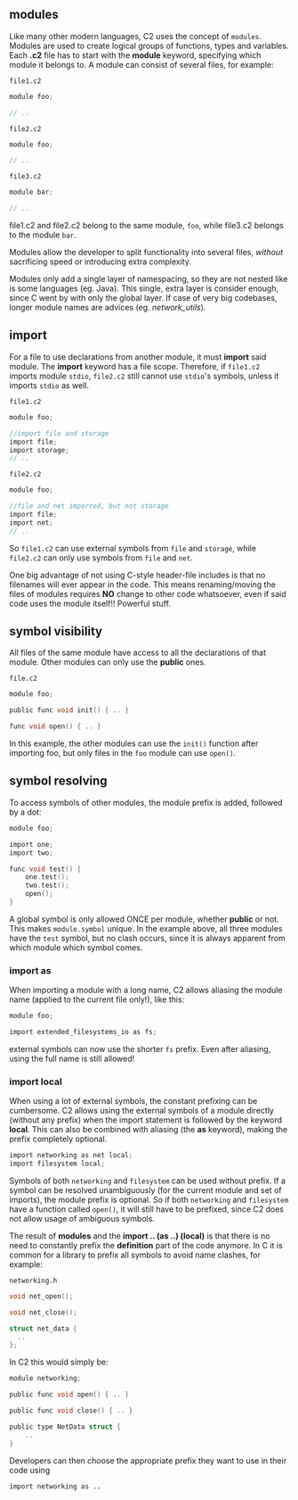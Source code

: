 ## modules

Like many other modern languages, C2 uses the concept of `modules`. Modules are
used to create logical groups of functions, types and variables. Each __.c2__
file has to start with the __module__ keyword, specifying which module it belongs
to. A module can consist of several files, for example:

`file1.c2`
```c
module foo;

// ..
```

`file2.c2`
```c
module foo;

// ..
```

`file3.c2`
```c
module bar;

// ..
```

file1.c2 and file2.c2 belong to the same module, `foo`, while file3.c2 belongs to
the module `bar`.

Modules allow the developer to split functionality into several files, *without*
sacrificing speed or introducing extra complexity.

Modules only add a single layer of namespacing, so they are not nested like is some
languages (eg. Java). This single, extra layer is consider enough, since C went by
with only the global layer. If case of very big codebases, longer module names are
advices (eg. *network\_utils*).

## import
For a file to use declarations from another module, it must __import__ said module.
The __import__ keyword has a file scope. Therefore, if `file1.c2` imports module `stdio`,
`file2.c2` still cannot use `stdio`'s symbols, unless it imports `stdio` as well.

`file1.c2`
```c
module foo;

//import file and storage
import file;
import storage;
// ..
```

`file2.c2`
```c
module foo;

//file and net imported, but not storage
import file;
import net;
// ..
```

So `file1.c2` can use external symbols from `file` and `storage`, while `file2.c2`
can only use symbols from `file` and `net`.

One big advantage of not using C-style header-file includes is that no filenames will
ever appear in the code. This means renaming/moving the files of modules requires
**NO** change to other code whatsoever, even if said code uses the module itself!! Powerful stuff.

## symbol visibility

All files of the same module have access to all the declarations of that module. Other
modules can only use the __public__ ones.

`file.c2`
```c
module foo;

public func void init() { .. }

func void open() { .. }
```

In this example, the other modules can use the `init()` function after importing foo, but
only files in the `foo` module can use `open()`.

## symbol resolving
To access symbols of other modules, the module prefix is added, followed by a dot:

```c
module foo;

import one;
import two;

func void test() {
    one.test();
    two.test();
    open();
}
```
A global symbol is only allowed ONCE per module, whether __public__ or not. This makes
`module.symbol` unique. In the example above, all three modules have the
`test` symbol, but no clash occurs, since it is always apparent from which module which symbol comes.

### import as
When importing a module with a long name, C2 allows aliasing the module name (applied to the
current file only!), like this:

```c
module foo;

import extended_filesystems_io as fs;
```
external symbols can now use the shorter `fs` prefix. Even after aliasing, using the full name is still allowed!

### import local
When using a lot of external symbols, the constant prefixing can be cumbersome. C2
allows using the external symbols of a module directly (without any prefix) when the
import statement is followed by the keyword __local__. This can also be combined with
aliasing (the __as__ keyword), making the prefix completely optional.
```c
import networking as net local;
import filesystem local;
```
Symbols of both `networking` and `filesystem` can be used without prefix. If a symbol
can be resolved unambiguously (for the current module and set of imports), the module
prefix is optional. So if both `networking` and `filesystem` have a function called `open()`,
it will still have to be prefixed, since C2 does not allow usage of ambiguous symbols.

The result of __modules__ and the __import .. (as ..) (local)__ is that there is no
need to constantly prefix the __definition__ part of the code anymore. In C it is common
for a library to prefix all symbols to avoid name clashes, for example:

`networking.h`
```c
void net_open();

void net_close();

struct net_data {
  ..
};
```

In C2 this would simply be:
```c
module networking;

public func void open() { .. }

public func void close() { .. }

public type NetData struct {
    ..
}

```
Developers can then choose the appropriate prefix they want to use in their code using

`import networking as ..`

